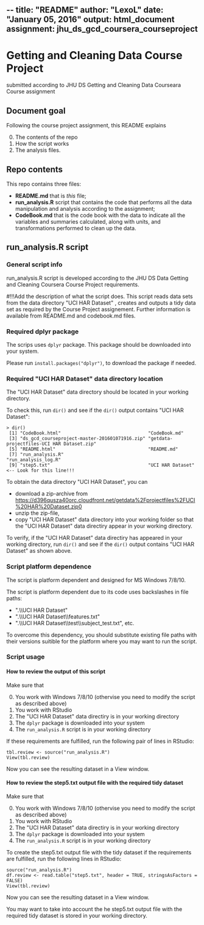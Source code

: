 --
title: "README"
author: "LexoL"
date: "January 05, 2016"
output: html_document
assignment: **jhu_ds_gcd_coursera_courseproject**
---

# Getting and Cleaning Data Course Project
submitted according to JHU DS Getting and Cleaning Data Courseara Course assignment

## Document goal
Following the course project assignment, this README explains 

0. The contents of the repo
1. How the script works 
2. The analysis files.

## Repo contents

This repo contains three files:

* **README.md** that is _this_ file;
* **run_analysis.R** script that contains the code that performs all the data manipulation
and analysis according to the assignment;
* **CodeBook.md** that is the code book with the data to indicate all the variables and summaries calculated, along with units, and transformations performed to clean up the data.

## run_analysis.R script

### General script info

run_analysis.R script is developed according to the JHU DS Data Getting and Cleaning Coursera Course Project requirements.

#!!!Add the description of what the script does. 
This script reads data sets from the data directory "UCI HAR Dataset" , creates and outputs 
a tidy data set as required by the Course Project assignement. Further information
is available from README.md and codebook.md files. 

### Required **dplyr** package 

The scrips uses `dplyr` package. This package should be downloaded into your system.

Please run `install.packages("dplyr")`, to download the package if needed. 

### Required **"UCI HAR Dataset"** data directory location

The "UCI HAR Dataset" data directory should be located in your working directory. 

To check this, run `dir()` and see if the `dir()` output contains "UCI HAR Dataset":

```
> dir()
 [1] "CodeBook.html"                                "CodeBook.md"                                 
 [3] "ds_gcd_courseproject-master-201601071916.zip" "getdata-projectfiles-UCI HAR Dataset.zip"    
 [5] "README.html"                                  "README.md"                                   
 [7] "run_analysis.R"                               "run_analysis_log.R"                          
 [9] "step5.txt"                                    "UCI HAR Dataset" <-- Look for this line!!!
```

To obtain the data directory "UCI HAR Dataset", you can 

* download a zip-archive from  https://d396qusza40orc.cloudfront.net/getdata%2Fprojectfiles%2FUCI%20HAR%20Dataset.zip0
* unzip the zip-file,
* copy "UCI HAR Dataset" data directory into your working folder so that the  "UCI HAR Dataset" data directiry appear in your working directory.

To verify, if the "UCI HAR Dataset" data directiry has appeared in your working directory, run `dir()` and see if the `dir()` output contains "UCI HAR Dataset" as shown above.

### Script platform dependence

The script is platform dependent and designed for MS Windows 7/8/10. 

The script is platform dependent due to its code uses backslashes in file paths: 

* ".\\\\UCI HAR Dataset"
* ".\\\\UCI HAR Dataset\\\\features.txt"
* ".\\\\UCI HAR Dataset\\\\test\\\\subject_test.txt", etc.

To overcome this dependency, you should substitute existing file paths with their versions 
suitible for the platform where you may want to run the script. 

### Script usage

#### How to review the output of this script

Make sure that

0. You work with Windows 7/8/10 (othervise you need to modify the script as described above)
1. You work with RStudio 
1. The "UCI HAR Dataset" data directiry is in your working directory
2. The `dplyr` package is downloaded into your system
3. The `run_analysis.R` script is in your working directory

If these requirements are fulfilled, run the following pair of lines in RStudio: 
```{r}
tbl.review <- source("run_analysis.R")
View(tbl.review)
```
Now you can see the resulting dataset in a View window. 


#### How to review the step5.txt output file with the required tidy dataset

Make sure that

0. You work with Windows 7/8/10 (othervise you need to modify the script as described above)
1. You work with RStudio 
1. The "UCI HAR Dataset" data directiry is in your working directory
2. The `dplyr` package is downloaded into your system
3. The `run_analysis.R` script is in your working directory

To create the step5.txt output file with the tidy dataset if the requirements are fulfilled,
run the following lines in RStudio:

```{r}
source("run_analysis.R")
df.review <- read.table("step5.txt", header = TRUE, stringsAsFactors =  FALSE)
View(tbl.review)
```
Now you can see the resulting dataset in a View window. 

You may want to take into account the he step5.txt output file with the required tidy dataset is stored
in your working directory. 
